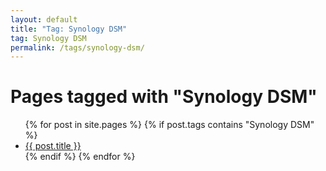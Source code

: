 ```yaml
---
layout: default
title: "Tag: Synology DSM"
tag: Synology DSM
permalink: /tags/synology-dsm/
---
```

<h1>Pages tagged with "Synology DSM"</h1>
<ul>
{% for post in site.pages %}
  {% if post.tags contains "Synology DSM" %}
  <li><a href="{{ post.url }}">{{ post.title }}</a></li>
  {% endif %}
{% endfor %}
</ul>
